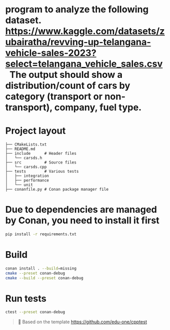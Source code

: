 program to analyze the following dataset. 
 
https://www.kaggle.com/datasets/zubairatha/revving-up-telangana-vehicle-sales-2023?select=telangana_vehicle_sales.csv
 
The output should show a distribution/count of cars by category (transport or non-transport), company, fuel type.
===============================

# Project layout
```
├── CMakeLists.txt
├── README.md
├── include      # Header files
│   └── carsds.h
├── src          # Source files
│   └── carsds.cpp
├── tests        # Various tests
│   ├── integration
│   ├── performance
│   └── unit
├── conanfile.py # Conan package manager file
```

# Due to dependencies are managed by Conan, you need to install it first
```bash
pip install -r requirements.txt
```

# Build
```bash
conan install . --build=missing
cmake --preset conan-debug
cmake --build --preset conan-debug
```

# Run tests
```bash
ctest --preset conan-debug
```


>📝
> Based on the template https://github.com/edu-one/cpptest
